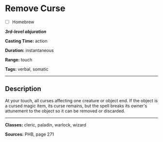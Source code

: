 # Remove Curse

- [ ] Homebrew

***3rd-level abjuration***

**Casting Time:** action

**Duration:** instantaneous

**Range:** touch

**Tags:** verbal, somatic

---

## Description
At your touch, all curses affecting one creature or object end. If the object is a cursed magic item, its curse remains, but the spell breaks its owner's attunement to the object so it can be removed or discarded.

---

**Classes:** cleric, paladin, warlock, wizard

**Sources:** PHB, page 271
